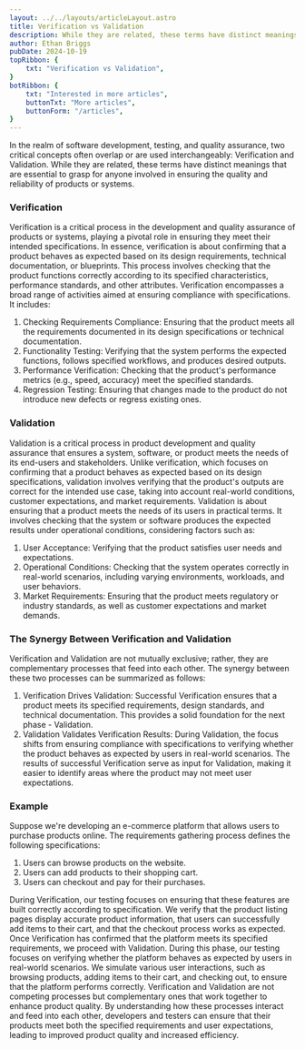 ```yaml
---
layout: ../../layouts/articleLayout.astro
title: Verification vs Validation
description: While they are related, these terms have distinct meanings that are essential to grasp for anyone involved in ensuring the quality and reliability of products or systems.
author: Ethan Briggs
pubDate: 2024-10-19
topRibbon: {
    txt: "Verification vs Validation",
}
botRibbon: {
    txt: "Interested in more articles",
    buttonTxt: "More articles",
    buttonForm: "/articles",
}
---
```

In the realm of software development, testing, and quality assurance, two critical concepts often overlap or are used interchangeably: Verification and Validation. While they are related, these terms have distinct meanings that are essential to grasp for anyone involved in ensuring the quality and reliability of products or systems.
### Verification
Verification is a critical process in the development and quality assurance of products or systems, playing a pivotal role in ensuring they meet their intended specifications. In essence, verification is about confirming that a product behaves as expected based on its design requirements, technical documentation, or blueprints. This process involves checking that the product functions correctly according to its specified characteristics, performance standards, and other attributes.
Verification encompasses a broad range of activities aimed at ensuring compliance with specifications. It includes:
1. Checking Requirements Compliance: Ensuring that the product meets all the requirements documented in its design specifications or technical documentation.
2. Functionality Testing: Verifying that the system performs the expected functions, follows specified workflows, and produces desired outputs.
3. Performance Verification: Checking that the product's performance metrics (e.g., speed, accuracy) meet the specified standards.
4. Regression Testing: Ensuring that changes made to the product do not introduce new defects or regress existing ones.
### Validation
Validation is a critical process in product development and quality assurance that ensures a system, software, or product meets the needs of its end-users and stakeholders. Unlike verification, which focuses on confirming that a product behaves as expected based on its design specifications, validation involves verifying that the product's outputs are correct for the intended use case, taking into account real-world conditions, customer expectations, and market requirements.
Validation is about ensuring that a product meets the needs of its users in practical terms. It involves checking that the system or software produces the expected results under operational conditions, considering factors such as:
1. User Acceptance: Verifying that the product satisfies user needs and expectations.
2. Operational Conditions: Checking that the system operates correctly in real-world scenarios, including varying environments, workloads, and user behaviors.
3. Market Requirements: Ensuring that the product meets regulatory or industry standards, as well as customer expectations and market demands.
### The Synergy Between Verification and Validation
Verification and Validation are not mutually exclusive; rather, they are complementary processes that feed into each other. The synergy between these two processes can be summarized as follows:
1. Verification Drives Validation: Successful Verification ensures that a product meets its specified requirements, design standards, and technical documentation. This provides a solid foundation for the next phase - Validation.
2. Validation Validates Verification Results: During Validation, the focus shifts from ensuring compliance with specifications to verifying whether the product behaves as expected by users in real-world scenarios. The results of successful Verification serve as input for Validation, making it easier to identify areas where the product may not meet user expectations.
### Example
Suppose we're developing an e-commerce platform that allows users to purchase products online. The requirements gathering process defines the following specifications:
1. Users can browse products on the website.
2. Users can add products to their shopping cart.
3. Users can checkout and pay for their purchases.

During Verification, our testing focuses on ensuring that these features are built correctly according to specification. We verify that the product listing pages display accurate product information, that users can successfully add items to their cart, and that the checkout process works as expected.
Once Verification has confirmed that the platform meets its specified requirements, we proceed with Validation. During this phase, our testing focuses on verifying whether the platform behaves as expected by users in real-world scenarios. We simulate various user interactions, such as browsing products, adding items to their cart, and checking out, to ensure that the platform performs correctly.
Verification and Validation are not competing processes but complementary ones that work together to enhance product quality. By understanding how these processes interact and feed into each other, developers and testers can ensure that their products meet both the specified requirements and user expectations, leading to improved product quality and increased efficiency.


